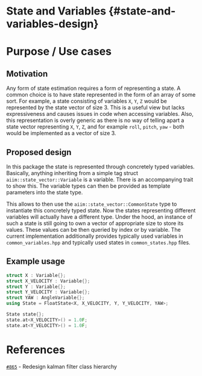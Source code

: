 State and Variables {#state-and-variables-design}
=============

# Purpose / Use cases

## Motivation
Any form of state estimation requires a form of representing a state. A common choice is to have state represented in the form of an array of some sort. For example, a state consisting of variables `X`, `Y`, `Z` would be represented by the state vector of size 3. This is a useful view but lacks expressiveness and causes issues in code when accessing variables. Also, this representation is overly generic as there is no way of telling apart a state vector representing `X`, `Y`, `Z`, and for example `roll`, `pitch`, `yaw` - both would be implemented as a vector of size 3.

## Proposed design
In this package the state is represented through concretely typed variables. Basically, anything inheriting from a simple tag struct `aiim::state_vector::Variable` is a variable. There is an accompanying trait to show this. The variable types can then be provided as template parameters into the state type.

This allows to then use the `aiim::state_vector::CommonState` type to instantiate this concretely typed state. Now the states representing different variables will actually have a different type. Under the hood, an instance of such a state is still going to own a vector of appropriate size to store its values. These values can be then queried by index or by variable. The current implementation additionally provides typically used variables in `common_variables.hpp` and typically used states in `common_states.hpp` files.

## Example usage
```cpp
struct X : Variable{};
struct X_VELOCITY : Variable{};
struct Y : Variable{};
struct Y_VELOCITY : Variable{};
struct YAW : AngleVariable{};
using State = FloatState<X, X_VELOCITY, Y, Y_VELOCITY, YAW>;

State state{};
state.at<X_VELOCITY>() = 1.0F;
state.at<Y_VELOCITY>() = 1.0F;
```

# References

[`#865`](https://gitlab.com/autowarefoundation/autoware.auto/AutowareAuto/-/issues/865) - Redesign kalman filter class hierarchy
